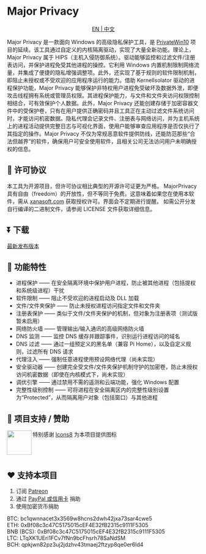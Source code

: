 # Major Privacy

<p align='center'>
<a href='./README.md'>EN | 中文</a>
</p>

Major Privacy 是一款面向 Windows 的高级隐私保护工具，是 [PrivateWin10](https://github.com/DavidXanatos/priv10) 项目的延续。该工具通过自定义的内核隔离驱动，实现了大量全新功能。理论上，Major Privacy 属于 HIPS（主机入侵防御系统）。驱动能够监控和过滤文件/注册表访问，并保护进程免受其他进程的操控。它利用 Windows 内置机制限制网络流量，并集成了便捷的隐私增强调整项。此外，还实现了基于规则的软件限制机制，即阻止未授权或不受欢迎的应用程序运行的能力。借助 KernelIsolator 驱动的进程保护功能，Major Privacy 能够保护非特权用户进程免受破坏及数据外泄，即便攻击线程拥有系统或管理员权限。其进程保护能力，与文件和文件夹访问权限控制相结合，可有效保护个人数据。此外，Major Privacy 还能创建存储于加密容器文件中的受保护卷，只有在用户提供正确密码并且工具正在主动过滤文件系统访问时，才能访问机密数据。隐私代理会记录文件、注册表与网络访问，并为主机系统上的进程活动提供完整日志与可视化界面，使用户能够审查应用程序是否仅执行了其指定的操作。Major Privacy 不仅为常规恶意软件提供防线，还能防范那些“合法但越界”的软件，确保用户可安全使用软件，且相关公司无法访问用户未明确授权的信息。

## 🤝 许可协议

本工具为开源项目，但许可协议相比典型的开源许可证更为严格。
MajorPrivacy 具有自由（freedom）的开放性，但不等同于免费。这意味着如果您在使用本软件，需从 [xanasoft.com](https://xanasoft.com) 获取授权许可。界面会不定期进行提醒。
如需公开分发自行编译的二进制文件，请参阅 LICENSE 文件获取详细信息。

## ⏬ 下载

[最新发布版本](https://github.com/xanasoft/MajorPrivacy/releases/latest)

## 🚀 功能特性

- 进程保护 —— 在安全隔离环境中保护用户进程，防止被其他进程（包括提权和系统级进程）干扰  
- 软件限制 —— 阻止不受欢迎的进程启动及 DLL 加载  
- 文件/文件夹保护 —— 防止未授权进程访问指定文件和文件夹  
- 注册表保护 —— 类似于文件/文件夹保护的机制，但对象为注册表项（测试版暂未启用）  
- 网络防火墙 —— 管理输出/输入通讯的高级网络防火墙  
- DNS 监测 —— 监控 DNS 缓存并跟踪事件，识别运行进程访问的域名  
- DNS 过滤 —— 通过一组预定义的黑名单（兼容 Pi Home），以及自定义规则，过滤所有 DNS 请求  
- 代理注入 —— 强制任意进程使用预设网络代理（尚未实现）  
- 安全驱动器 —— 创建完全受文件/文件夹保护机制守护的加密卷，防止未授权访问机密数据（即使在内核模式下，尚未实现）  
- 调优引擎 —— 通过禁用不需的遥测和云端功能，强化 Windows 配置  
- 完整性级别控制 —— 可将进程在安全隔离区内的完整性级别设置为“Protected”，从而隔离用户对象（包括窗口）与其他进程

## 📌 项目支持 / 赞助

[<img align="left" height="64" width="64" src="https://github.com/sandboxie-plus/Sandboxie/raw/master/.github/images/Icons8_logo.png">](https://icons8.de/)特别感谢 [Icons8](https://icons8.de/) 为本项目提供图标  
<br>
<br>
<br>

## ❤️ 支持本项目

1. 订阅 [Patreon](https://www.patreon.com/DavidXanatos)  
2. 通过 [PayPal 或信用卡](https://sandboxie-plus.com/go.php?to=donate) 捐助  
3. 使用加密货币捐助  

BTC: bc1qwnnacet3x3569w8hcns2dwh42jxa73sar4cwe5  
ETH: 0xBf08c3c47C5175015cEF4E32fB2315c9111F5305  
BNB (BCS): 0xBf08c3c47C5175015cEF4E32fB2315c9111F5305  
LTC: LTqXK1UEri1FCv7fNn9bcFhsrh78SaNdSM  
BCH: qpkjwn82pz3uj2jdzhv43tmaej2ftzyp8qe0er6ld4  
